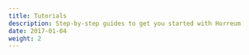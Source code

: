 ```yaml
---
title: Tutorials
description: Step-by-step guides to get you started with Horreum
date: 2017-01-04
weight: 2
---
```


